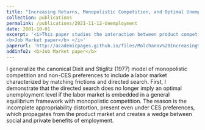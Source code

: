 ```yaml
---
title: "Increasing Returns, Monopolistic Competition, and Optimal Unemployment"
collection: publications
permalink: /publications/2021-11-12-Unemployment
date: 2001-10-01
excerpt: '<i>This paper studies the interaction between product competition and a frictional labour market.<br>
<b>Job Market paper</b> </i>'
paperurl: 'http://academicpages.github.io/files/Molchanov%20Increasing%20Returns%20and%20Unemployment.pdf'
addinfo2: <b>Job Market paper</b>
---
```

I generalize the canonical Dixit and Stiglitz (1977) model of monopolistic competition and non-CES preferences to include a labor market characterized by matching frictions and directed search. First, I demonstrate that the directed search does no longer imply an optimal unemployment level if the labor market is embedded in a general equilibrium framework with monopolistic competition. The reason is the incomplete appropriability distortion, present even under CES preferences, which propagates from the product market and creates a wedge between social and private benefits of employment.
